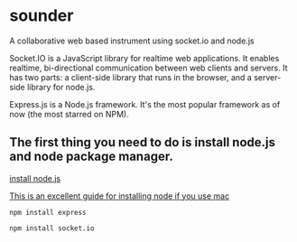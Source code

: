 # sounder
A collaborative web based instrument using socket.io and node.js

Socket.IO is a JavaScript library for realtime web applications. It enables realtime, bi-directional communication between web clients and servers. It has two parts: a client-side library that runs in the browser, and a server-side library for node.js.

Express.js is a Node.js framework. It's the most popular framework as of now (the most starred on NPM).


## The first thing you need to do is install node.js and node package manager.

[install node.js](https://nodejs.org/en/)

[This is an excellent guide for installing node if you use mac](https://coolestguidesontheplanet.com/installing-node-js-on-osx-10-10-yosemite/)


```npm install express```

```npm install socket.io```

